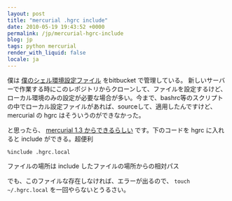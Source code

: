 ```yaml
---
layout: post
title: "mercurial .hgrc include"
date: 2010-05-19 19:43:52 +0000
permalink: /jp/mercurial-hgrc-include
blog: jp
tags: python mercurial
render_with_liquid: false
locale: ja
---
```


僕は [僕のシェル環境設定ファイル](http://bitbucket.org/IanLewis/my) をbitbucket で管理している。
新しいサーバーで作業する時にこのレポジトリからクローンして、ファイルを設定するけど、ローカル環境のみの設定が必要な場合が多い。今まで、bashrc等のスクリプトの中でローカル設定ファイルがあれば、sourceして、適用したんですけど、
mercurial の hgrc はそういうのができなかった。

と思ったら、 [mercurial 1.3
からできるらしい](http://stackoverflow.com/questions/1867237/load-multiple-hgrc-files-ie-some-with-machine-specific-settings)
です。下のコードを hgrc に入れると include ができる。超便利

```text
%include .hgrc.local
```

ファイルの場所は include したファイルの場所からの相対パス

でも、このファイルな存在しなければ、エラーが出るので、 `touch ~/.hgrc.local` を一回やらないとうるさい。
